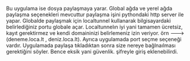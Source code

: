 Bu uygulama ise dosya paylaşmaya yarar. Global ağda ve yerel ağda paylaşma seçenekleri mevcuttur paylaşma işini pythondaki http server ile yapar. Globalde paylaşmak için
localtunnel kullanarak bilgisayardaki belirlediğiniz portu globale açar. Localtunnelın iyi yani tamamen ücretsiz, kayıt gerektirmez ve kendi domaininizi
belirlemeniz izin veriyor. örn ---> (deneme.loca.lt , deniz.loca.lt). Ayrıca uygulamada port seçme seçeneği vardır. Uygulamada paylaşa tıkladıktan sonra size nereye 
bağlnaılması gerektiğini söyler. Bence eksik yani güvenlik. şifreyle giriş eklenebilirdi.
